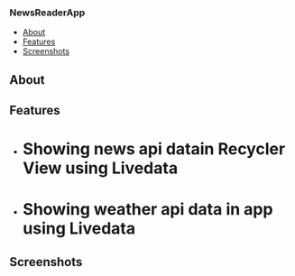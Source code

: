 ### NewsReaderApp

* [About](#about)
* [Features](#features)
* [Screenshots](#screenshots)

## About

## Features

* # Showing news api datain Recycler View using Livedata
* # Showing weather api data in app using Livedata

## Screenshots


